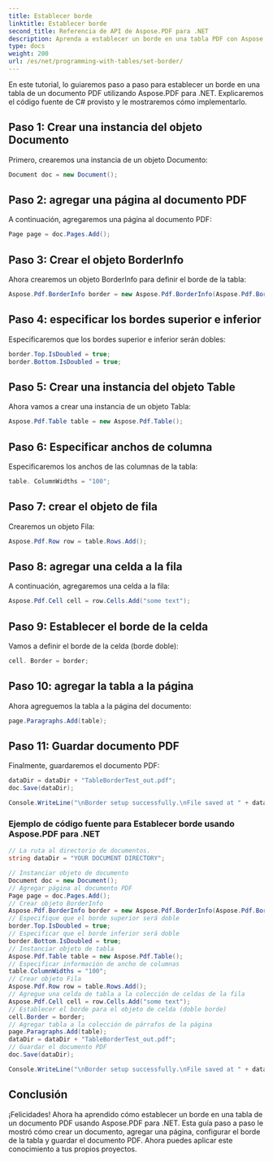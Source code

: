 ```yaml
---
title: Establecer borde
linktitle: Establecer borde
second_title: Referencia de API de Aspose.PDF para .NET
description: Aprenda a establecer un borde en una tabla PDF con Aspose.PDF para .NET.
type: docs
weight: 200
url: /es/net/programming-with-tables/set-border/
---
```


En este tutorial, lo guiaremos paso a paso para establecer un borde en una tabla de un documento PDF utilizando Aspose.PDF para .NET. Explicaremos el código fuente de C# provisto y le mostraremos cómo implementarlo.

## Paso 1: Crear una instancia del objeto Documento
Primero, crearemos una instancia de un objeto Documento:

```csharp
Document doc = new Document();
```

## Paso 2: agregar una página al documento PDF
A continuación, agregaremos una página al documento PDF:

```csharp
Page page = doc.Pages.Add();
```

## Paso 3: Crear el objeto BorderInfo
Ahora crearemos un objeto BorderInfo para definir el borde de la tabla:

```csharp
Aspose.Pdf.BorderInfo border = new Aspose.Pdf.BorderInfo(Aspose.Pdf.BorderSide.All);
```

## Paso 4: especificar los bordes superior e inferior
Especificaremos que los bordes superior e inferior serán dobles:

```csharp
border.Top.IsDoubled = true;
border.Bottom.IsDoubled = true;
```

## Paso 5: Crear una instancia del objeto Table
Ahora vamos a crear una instancia de un objeto Tabla:

```csharp
Aspose.Pdf.Table table = new Aspose.Pdf.Table();
```

## Paso 6: Especificar anchos de columna
Especificaremos los anchos de las columnas de la tabla:

```csharp
table. ColumnWidths = "100";
```

## Paso 7: crear el objeto de fila
Crearemos un objeto Fila:

```csharp
Aspose.Pdf.Row row = table.Rows.Add();
```

## Paso 8: agregar una celda a la fila
A continuación, agregaremos una celda a la fila:

```csharp
Aspose.Pdf.Cell cell = row.Cells.Add("some text");
```

## Paso 9: Establecer el borde de la celda
Vamos a definir el borde de la celda (borde doble):

```csharp
cell. Border = border;
```

## Paso 10: agregar la tabla a la página
Ahora agreguemos la tabla a la página del documento:

```csharp
page.Paragraphs.Add(table);
```

## Paso 11: Guardar documento PDF
Finalmente, guardaremos el documento PDF:

```csharp
dataDir = dataDir + "TableBorderTest_out.pdf";
doc.Save(dataDir);

Console.WriteLine("\nBorder setup successfully.\nFile saved at " + dataDir);
```

### Ejemplo de código fuente para Establecer borde usando Aspose.PDF para .NET

```csharp
// La ruta al directorio de documentos.
string dataDir = "YOUR DOCUMENT DIRECTORY";

// Instanciar objeto de documento
Document doc = new Document();
// Agregar página al documento PDF
Page page = doc.Pages.Add();
// Crear objeto BorderInfo
Aspose.Pdf.BorderInfo border = new Aspose.Pdf.BorderInfo(Aspose.Pdf.BorderSide.All);
// Especifique que el borde superior será doble
border.Top.IsDoubled = true;
// Especificar que el borde inferior será doble
border.Bottom.IsDoubled = true;
// Instanciar objeto de tabla
Aspose.Pdf.Table table = new Aspose.Pdf.Table();
// Especificar información de ancho de columnas
table.ColumnWidths = "100";
// Crear objeto Fila
Aspose.Pdf.Row row = table.Rows.Add();
// Agregue una celda de tabla a la colección de celdas de la fila
Aspose.Pdf.Cell cell = row.Cells.Add("some text");
// Establecer el borde para el objeto de celda (doble borde)
cell.Border = border;
// Agregar tabla a la colección de párrafos de la página
page.Paragraphs.Add(table);
dataDir = dataDir + "TableBorderTest_out.pdf";
// Guardar el documento PDF
doc.Save(dataDir);

Console.WriteLine("\nBorder setup successfully.\nFile saved at " + dataDir);
```

## Conclusión
¡Felicidades! Ahora ha aprendido cómo establecer un borde en una tabla de un documento PDF usando Aspose.PDF para .NET. Esta guía paso a paso le mostró cómo crear un documento, agregar una página, configurar el borde de la tabla y guardar el documento PDF. Ahora puedes aplicar este conocimiento a tus propios proyectos.